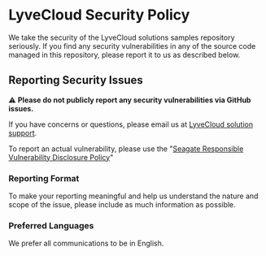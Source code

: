# LyveCloud Security Policy

We take the security of the LyveCloud solutions samples repository seriously. If you find any security vulnerabilities in any of the source code managed in this repository, please report it to us as described below.

## Reporting Security Issues

:warning: **Please do not publicly report any security vulnerabilities via GitHub issues.**

If you have concerns or questions, please email us at [LyveCloud solution support](mailto:support-lc-solution@seagate.com). 

To report an actual vulnerability, please use the "[Seagate Responsible Vulnerability Disclosure Policy](https://www.seagate.com/legal-privacy/responsible-vulnerability-disclosure-policy/)"
 
### Reporting Format

To make your reporting meaningful and help us understand the nature and scope of the issue, please include as much information as possible. 

### Preferred Languages

We prefer all communications to be in English.